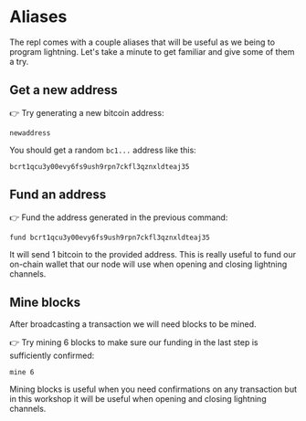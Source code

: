 # Aliases

The repl comes with a couple aliases that will be useful as we being to program lightning.  Let's take a minute to get familiar and give some of them a try.


## Get a new address

👉 Try generating a new bitcoin address:
```
newaddress
```

You should get a random `bc1...` address like this:
```
bcrt1qcu3y00evy6fs9ush9rpn7ckfl3qznxldteaj35
```


## Fund an address

👉 Fund the address generated in the previous command:

```
fund bcrt1qcu3y00evy6fs9ush9rpn7ckfl3qznxldteaj35
```

It will send 1 bitcoin to the provided address.  This is really useful to fund our on-chain wallet that our node will use when opening and closing lightning channels.


## Mine blocks

After broadcasting a transaction we will need blocks to be mined.

👉 Try mining 6 blocks to make sure our funding in the last step is sufficiently confirmed:

```
mine 6
```

Mining blocks is useful when you need confirmations on any transaction but in this workshop it will be useful when opening and closing lightning channels.